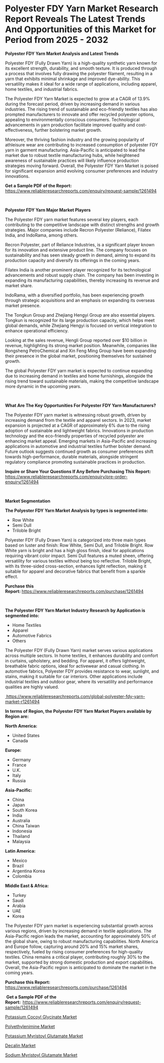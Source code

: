 <p><h1>Polyester FDY Yarn Market Research Report Reveals The Latest Trends And Opportunities of this Market for Period from 2025 - 2032</h1></p><p><strong>Polyester FDY Yarn Market Analysis and Latest Trends</strong></p>
<p><p>Polyester FDY (Fully Drawn Yarn) is a high-quality synthetic yarn known for its excellent strength, durability, and smooth texture. It is produced through a process that involves fully drawing the polyester filament, resulting in a yarn that exhibits minimal shrinkage and improved dye-ability. This versatility makes it ideal for a wide range of applications, including apparel, home textiles, and industrial fabrics.</p><p>The Polyester FDY Yarn Market is expected to grow at a CAGR of 13.9% during the forecast period, driven by increasing demand in various industries. The rising trend of sustainable and eco-friendly textiles has also prompted manufacturers to innovate and offer recycled polyester options, appealing to environmentally conscious consumers. Technological advancements in yarn production facilitate improved quality and cost-effectiveness, further bolstering market growth. </p><p>Moreover, the thriving fashion industry and the growing popularity of athleisure wear are contributing to increased consumption of polyester FDY yarn in garment manufacturing. Asia-Pacific is anticipated to lead the market due to robust textile manufacturing hubs, while heightened awareness of sustainable practices will likely influence production strategies moving forward. Overall, the Polyester FDY Yarn Market is poised for significant expansion amid evolving consumer preferences and industry innovations.</p></p>
<p><strong>Get a Sample PDF of the Report:&nbsp;</strong> <a href="https://www.reliableresearchreports.com/enquiry/request-sample/1261494?utm_campaign=36&utm_medium=2&utm_source=Github&utm_content=ia&utm_term=31032025&utm_id=polyester-fdy-yarn">https://www.reliableresearchreports.com/enquiry/request-sample/1261494</a></p>
<p>&nbsp;</p>
<p><strong>Polyester FDY Yarn Major Market Players</strong></p>
<p><p>The Polyester FDY yarn market features several key players, each contributing to the competitive landscape with distinct strengths and growth strategies. Major companies include Recron Polyester (Reliance), Filatex India, and IndoRama, among others. </p><p>Recron Polyester, part of Reliance Industries, is a significant player known for its innovation and extensive product line. The company focuses on sustainability and has seen steady growth in demand, aiming to expand its production capacity and diversify its offerings in the coming years. </p><p>Filatex India is another prominent player recognized for its technological advancements and robust supply chain. The company has been investing in expanding its manufacturing capabilities, thereby increasing its revenue and market share. </p><p>IndoRama, with a diversified portfolio, has been experiencing growth through strategic acquisitions and an emphasis on expanding its overseas market presence. </p><p>The Tongkun Group and Zhejiang Hengyi Group are also essential players. Tongkun is recognized for its large production capacity, which helps meet global demands, while Zhejiang Hengyi is focused on vertical integration to enhance operational efficiency.</p><p>Looking at the sales revenue, Hengli Group reported over $10 billion in revenue, highlighting its strong market position. Meanwhile, companies like Rongsheng PetroChemical and Xin Feng Ming Group have been expanding their presence in the global market, positioning themselves for sustained growth.</p><p>The global Polyester FDY yarn market is expected to continue expanding due to increasing demand in textiles and home furnishings, alongside the rising trend toward sustainable materials, making the competitive landscape more dynamic in the upcoming years.</p></p>
<p>&nbsp;</p>
<p><strong>What Are The Key Opportunities For Polyester FDY Yarn Manufacturers?</strong></p>
<p><p>The Polyester FDY yarn market is witnessing robust growth, driven by increasing demand from the textile and apparel sectors. In 2023, market expansion is projected at a CAGR of approximately 6% due to the rising adoption of sustainable and lightweight fabrics. Innovations in production technology and the eco-friendly properties of recycled polyester are enhancing market appeal. Emerging markets in Asia-Pacific and increasing applications in automotive and industrial textiles further bolster demand. Future outlook suggests continued growth as consumer preferences shift towards high-performance, durable materials, alongside stringent regulatory compliance promoting sustainable practices in production.</p></p>
<p><strong>Inquire or Share Your Questions If Any Before Purchasing This Report:</strong> <a href="https://www.reliableresearchreports.com/enquiry/pre-order-enquiry/1261494?utm_campaign=36&utm_medium=2&utm_source=Github&utm_content=ia&utm_term=31032025&utm_id=polyester-fdy-yarn">https://www.reliableresearchreports.com/enquiry/pre-order-enquiry/1261494</a></p>
<p>&nbsp;</p>
<p><strong>Market Segmentation</strong></p>
<p><strong>The Polyester FDY Yarn Market Analysis by types is segmented into:</strong></p>
<p><ul><li>Row White</li><li>Semi Dull</li><li>Triloble Bright</li></ul></p>
<p><p>Polyester FDY (Fully Drawn Yarn) is categorized into three main types based on luster and finish: Row White, Semi Dull, and Triloble Bright. Row White yarn is bright and has a high gloss finish, ideal for applications requiring vibrant color impact. Semi Dull features a muted sheen, offering versatility for various textiles without being too reflective. Triloble Bright, with its three-sided cross-section, enhances light reflection, making it suitable for apparel and decorative fabrics that benefit from a sparkle effect.</p></p>
<p><strong>Purchase this Report:&nbsp;</strong><a href="https://www.reliableresearchreports.com/purchase/1261494?utm_campaign=36&utm_medium=2&utm_source=Github&utm_content=ia&utm_term=31032025&utm_id=polyester-fdy-yarn">https://www.reliableresearchreports.com/purchase/1261494</a></p>
<p>&nbsp;</p>
<p><strong>The Polyester FDY Yarn Market Industry Research by Application is segmented into:</strong></p>
<p><ul><li>Home Textiles</li><li>Apparel</li><li>Automotive Fabrics</li><li>Others</li></ul></p>
<p><p>The Polyester FDY (Fully Drawn Yarn) market serves various applications across multiple sectors. In home textiles, it enhances durability and comfort in curtains, upholstery, and bedding. For apparel, it offers lightweight, breathable fabric options, ideal for activewear and casual clothing. In automotive fabrics, Polyester FDY provides resistance to wear, sunlight, and stains, making it suitable for car interiors. Other applications include industrial textiles and outdoor gear, where its versatility and performance qualities are highly valued.</p></p>
<p><a href="https://www.reliableresearchreports.com/global-polyester-fdy-yarn-market-r1261494?utm_campaign=36&utm_medium=2&utm_source=Github&utm_content=ia&utm_term=31032025&utm_id=polyester-fdy-yarn">&nbsp;https://www.reliableresearchreports.com/global-polyester-fdy-yarn-market-r1261494</a></p>
<p><strong>In terms of Region, the Polyester FDY Yarn Market Players available by Region are:</strong></p>
<p>
    <p> <strong> North America: </strong>
        <ul>
            <li>United States</li>
            <li>Canada</li>
        </ul>
        </p> 
    <p> <strong> Europe: </strong>
        <ul>
            <li>Germany</li>
            <li>France</li>
            <li>U.K.</li>
            <li>Italy</li>
            <li>Russia</li>
        </ul>
        </p> 
    <p> <strong> Asia-Pacific: </strong>
        <ul>
            <li>China</li>
            <li>Japan</li>
            <li>South Korea</li>
            <li>India</li>
            <li>Australia</li>
            <li>China Taiwan</li>
            <li>Indonesia</li>
            <li>Thailand</li>
            <li>Malaysia</li>
        </ul>
        </p> 
    <p> <strong> Latin America: </strong>
        <ul>
            <li>Mexico</li>
            <li>Brazil</li>
            <li>Argentina Korea</li>
            <li>Colombia</li>
        </ul>
        </p> 
    <p> <strong> Middle East & Africa: </strong>
        <ul>
            <li>Turkey</li>
            <li>Saudi</li>
            <li>Arabia</li>
            <li>UAE</li>
            <li>Korea</li>
        </ul>
    </p>
    </p>
<p><p>The Polyester FDY yarn market is experiencing substantial growth across various regions, driven by increasing demand in textile applications. The Asia-Pacific region leads the market, accounting for approximately 50% of the global share, owing to robust manufacturing capabilities. North America and Europe follow, capturing around 20% and 15% market shares, respectively, fueled by rising consumer preferences for high-quality textiles. China remains a critical player, contributing roughly 30% to the market, supported by strong domestic production and export capabilities. Overall, the Asia-Pacific region is anticipated to dominate the market in the coming years.</p></p>
<p><strong>Purchase this Report: </strong><a href="https://www.reliableresearchreports.com/purchase/1261494?utm_campaign=36&utm_medium=2&utm_source=Github&utm_content=ia&utm_term=31032025&utm_id=polyester-fdy-yarn">https://www.reliableresearchreports.com/purchase/1261494</a></p>
<p>&nbsp;<strong>Get a Sample PDF of the Report:&nbsp;&nbsp;</strong><a href="https://www.reliableresearchreports.com/enquiry/request-sample/1261494?utm_campaign=36&utm_medium=2&utm_source=Github&utm_content=ia&utm_term=31032025&utm_id=polyester-fdy-yarn">https://www.reliableresearchreports.com/enquiry/request-sample/1261494</a></p>
<p><strong></strong></p>
<p><p><a href="https://github.com/baheraennika/Market-Research-Report-List-1/blob/main/potassium-cocoyl-glycinate-market.md?utm_campaign=36&utm_medium=2&utm_source=Github&utm_content=ia&utm_term=31032025&utm_id=polyester-fdy-yarn">Potassium Cocoyl Glycinate Market</a></p><p><a href="https://github.com/mokeleveisel/Market-Research-Report-List-1/blob/main/polyethylenimine-market.md?utm_campaign=36&utm_medium=2&utm_source=Github&utm_content=ia&utm_term=31032025&utm_id=polyester-fdy-yarn">Polyethylenimine Market</a></p><p><a href="https://github.com/elroddrewspm/Market-Research-Report-List-1/blob/main/potassium-myristoyl-glutamate-market.md?utm_campaign=36&utm_medium=2&utm_source=Github&utm_content=ia&utm_term=31032025&utm_id=polyester-fdy-yarn">Potassium Myristoyl Glutamate Market</a></p><p><a href="https://github.com/adelanwkadua/Market-Research-Report-List-1/blob/main/decalin-market.md?utm_campaign=36&utm_medium=2&utm_source=Github&utm_content=ia&utm_term=31032025&utm_id=polyester-fdy-yarn">Decalin Market</a></p><p><a href="https://github.com/helmeludu/Market-Research-Report-List-1/blob/main/sodium-myristoyl-glutamate-market.md?utm_campaign=36&utm_medium=2&utm_source=Github&utm_content=ia&utm_term=31032025&utm_id=polyester-fdy-yarn">Sodium Myristoyl Glutamate Market</a></p></p>